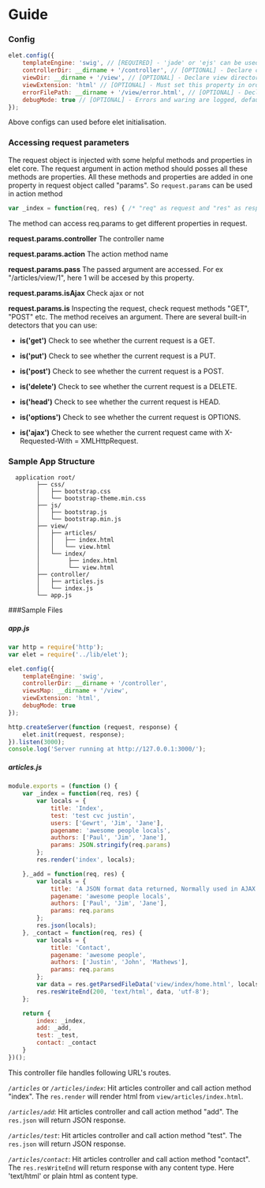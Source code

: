 Guide
=====

### Config

```javascript
elet.config({
    templateEngine: 'swig', // [REQUIRED] - 'jade' or 'ejs' can be used. No Defaults settings 
    controllerDir: __dirname + '/controller', // [OPTIONAL] - Declare controller directory, defaults to "/controller"
    viewDir: __dirname + '/view', // [OPTIONAL] - Declare view directory, defaults to "/view"
    viewExtension: 'html' // [OPTIONAL] - Must set this property in order to use html extension in view files instead of 'swig' or 'ejs' extension.
    errorFilePath: __dirname + '/view/error.html', // [OPTIONAL] - Declare a custom error html file to override default error content
    debugMode: true // [OPTIONAL] - Errors and waring are logged, defaults to false
});
```
Above configs can used before elet initialisation.

### Accessing request parameters

The request object is injected with some helpful methods and properties in elet core. The request argument in action
method should posses all these methods are properties. All these methods and properties are added in one property in
request object called "params". So `request.params` can be used in action method
```javascript
var _index = function(req, res) { /* "req" as request and "res" as response object arguments */ };
```
The method can access req.params to get different properties in request.


**request.params.controller** The controller name

**request.params.action** The action method name

**request.params.pass** The passed argument are accessed. For ex "/articles/view/1", here 1 will be accesed by this property.

**request.params.isAjax** Check ajax or not

**request.params.is** Inspecting the request, check request methods "GET", "POST" etc. The method receives an argument.
There are several built-in detectors that you can use:

* **is('get')** Check to see whether the current request is a GET.

* **is('put')** Check to see whether the current request is a PUT.

* **is('post')** Check to see whether the current request is a POST.

* **is('delete')** Check to see whether the current request is a DELETE.

* **is('head')** Check to see whether the current request is HEAD.

* **is('options')** Check to see whether the current request is OPTIONS.

* **is('ajax')** Check to see whether the current request came with X-Requested-With = XMLHttpRequest.


### Sample App Structure
```
  application root/
        ├── css/
        │   ├── bootstrap.css
        │   └── bootstrap-theme.min.css
        ├── js/
        │   ├── bootstrap.js
        │   └── bootstrap.min.js
        ├── view/
        │   ├── articles/
        │   │   ├── index.html
        │   │   └── view.html
        │   └── index/
        │        ├── index.html
        │        └── view.html
        ├── controller/
        │   ├── articles.js
        │   └── index.js
        └── app.js
```

###Sample Files
##### app.js
```javascript
var http = require('http');
var elet = require('../lib/elet');

elet.config({
    templateEngine: 'swig',
    controllerDir: __dirname + '/controller',
    viewsMap: __dirname + '/view',
    viewExtension: 'html',
    debugMode: true
});

http.createServer(function (request, response) {
    elet.init(request, response);
}).listen(3000);
console.log('Server running at http://127.0.0.1:3000/');
```

##### articles.js
```javascript
module.exports = (function () {
    var _index = function(req, res) {
        var locals = {
            title: 'Index',
            test: 'test cvc justin',
            users: ['Gewrt', 'Jim', 'Jane'],
            pagename: 'awesome people locals',
            authors: ['Paul', 'Jim', 'Jane'],
            params: JSON.stringify(req.params)
        };
        res.render('index', locals);

    },_add = function(req, res) {
        var locals = {
            title: 'A JSON format data returned, Normally used in AJAX response data',
            pagename: 'awesome people locals',
            authors: ['Paul', 'Jim', 'Jane'],
            params: req.params
        };
		res.json(locals);
    }, _contact = function(req, res) {
        var locals = {
            title: 'Contact',
            pagename: 'awesome people',
            authors: ['Justin', 'John', 'Mathews'],
            params: req.params
        };
        var data = res.getParsedFileData('view/index/home.html', locals);
        res.resWriteEnd(200, 'text/html', data, 'utf-8');
    };

    return {
        index: _index,
        add: _add,
        test: _test,
        contact: _contact
    }
})();
```
This controller file handles following URL's routes.

 _`/articles`_ or _`/articles/index`_:   Hit articles controller and call action method "index". The `res.render` will render html from `view/articles/index.html`.
 
 _`/articles/add`_:   Hit articles controller and call action method "add". The `res.json` will return JSON response.
 
 _`/articles/test`_:   Hit articles controller and call action method "test". The `res.json` will return JSON response.
 
 _`/articles/contact`_:  Hit articles controller and call action method "contact". The `res.resWriteEnd` will return response with any content type. Here 'text/html' or plain html as content type.

